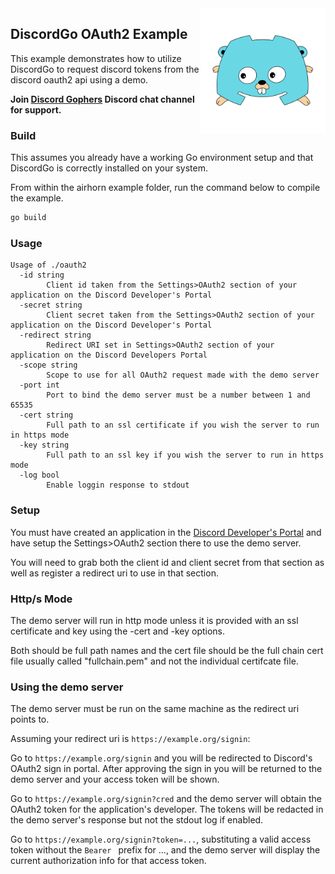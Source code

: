 <img align="right" alt="DiscordGo logo" src="/docs/img/discordgo.svg" width="200">

## DiscordGo OAuth2 Example

This example demonstrates how to utilize DiscordGo to request discord tokens 
from the discord oauth2 api using a demo.

**Join [Discord Gophers](https://discord.gg/0f1SbxBZjYoCtNPP)
Discord chat channel for support.**

### Build

This assumes you already have a working Go environment setup and that
DiscordGo is correctly installed on your system.

From within the airhorn example folder, run the command below to compile the
example.

```sh
go build
```

### Usage

```
Usage of ./oauth2 
  -id string
        Client id taken from the Settings>OAuth2 section of your application on the Discord Developer's Portal
  -secret string
        Client secret taken from the Settings>OAuth2 section of your application on the Discord Developer's Portal
  -redirect string
        Redirect URI set in Settings>OAuth2 section of your application on the Discord Developers Portal
  -scope string
        Scope to use for all OAuth2 request made with the demo server
  -port int
        Port to bind the demo server must be a number between 1 and 65535
  -cert string
        Full path to an ssl certificate if you wish the server to run in https mode
  -key string
        Full path to an ssl key if you wish the server to run in https mode
  -log bool
        Enable loggin response to stdout
```

### Setup

You must have created an application in the [Discord Developer's Portal](https://discord.com/developers/applications)
and have setup the Settings>OAuth2 section there to use the demo server.

You will need to grab both the client id and client secret from that section 
as well as register a redirect uri to use in that section.

### Http/s Mode

The demo server will run in http mode unless it is provided with an 
ssl certificate and key using the -cert and -key options.

Both should be full path names and the cert file should be the full chain
cert file usually called "fullchain.pem" and not the individual certifcate file.

### Using the demo server

The demo server must be run on the same machine as the redirect uri points to.

Assuming your redirect uri is `https://example.org/signin`:

Go to `https://example.org/signin` and you will be redirected to Discord's
OAuth2 sign in portal. After approving the sign in you will be returned to
the demo server and your access token will be shown.

Go to `https://example.org/signin?cred` and the demo server will obtain the
OAuth2 token for the application's developer. The tokens will be redacted in
the demo server's response but not the stdout log if enabled.

Go to `https://example.org/signin?token=...`, substituting a valid access token
without the `Bearer ` prefix for ..., and the demo server will display the 
current authorization info for that access token.
